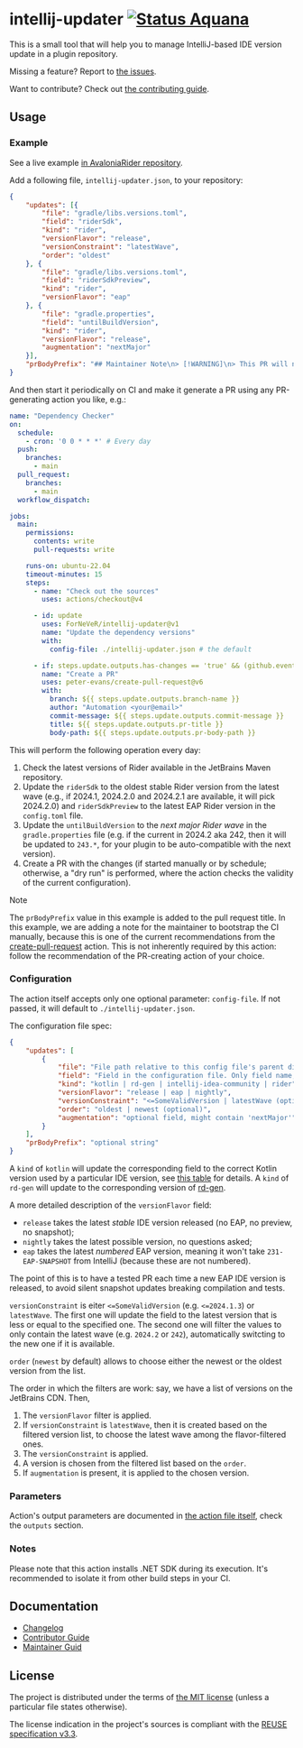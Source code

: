 <!--
SPDX-FileCopyrightText: 2024-2025 Friedrich von Never <friedrich@fornever.me>

SPDX-License-Identifier: MIT
-->

intellij-updater [![Status Aquana][status-aquana]][andivionian-status-classifier]
================
This is a small tool that will help you to manage IntelliJ-based IDE version update in a plugin repository.

Missing a feature? Report to [the issues][issues].

Want to contribute? Check out [the contributing guide][docs.contributing].

Usage
-----
### Example
See a live example [in AvaloniaRider repository][example.avalonia-rider].

Add a following file, `intellij-updater.json`, to your repository:
```json
{
    "updates": [{
        "file": "gradle/libs.versions.toml",
        "field": "riderSdk",
        "kind": "rider",
        "versionFlavor": "release",
        "versionConstraint": "latestWave",
        "order": "oldest"
    }, {
        "file": "gradle/libs.versions.toml",
        "field": "riderSdkPreview",
        "kind": "rider",
        "versionFlavor": "eap"
    }, {
        "file": "gradle.properties",
        "field": "untilBuildVersion",
        "kind": "rider",
        "versionFlavor": "release",
        "augmentation": "nextMajor"
    }],
    "prBodyPrefix": "## Maintainer Note\n> [!WARNING]\n> This PR will not trigger CI by default. Please **close it and reopen manually** to trigger the CI.\n>\n> Unfortunately, this is a consequence of the current GitHub Action security model (by default, PRs created automatically aren't allowed to trigger other automation)."
}
```

And then start it periodically on CI and make it generate a PR using any PR-generating action you like, e.g.:
```yaml
name: "Dependency Checker"
on:
  schedule:
    - cron: '0 0 * * *' # Every day
  push:
    branches:
      - main
  pull_request:
    branches:
      - main
  workflow_dispatch:

jobs:
  main:
    permissions:
      contents: write
      pull-requests: write

    runs-on: ubuntu-22.04
    timeout-minutes: 15
    steps:
      - name: "Check out the sources"
        uses: actions/checkout@v4

      - id: update
        uses: ForNeVeR/intellij-updater@v1
        name: "Update the dependency versions"
        with:
          config-file: ./intellij-updater.json # the default

      - if: steps.update.outputs.has-changes == 'true' && (github.event_name == 'schedule' || github.event_name == 'workflow_dispatch')
        name: "Create a PR"
        uses: peter-evans/create-pull-request@v6
        with:
          branch: ${{ steps.update.outputs.branch-name }}
          author: "Automation <your@email>"
          commit-message: ${{ steps.update.outputs.commit-message }}
          title: ${{ steps.update.outputs.pr-title }}
          body-path: ${{ steps.update.outputs.pr-body-path }}
```

This will perform the following operation every day:
1. Check the latest versions of Rider available in the JetBrains Maven repository.
2. Update the `riderSdk` to the oldest stable Rider version from the latest wave (e.g., if 2024.1, 2024.2.0 and 2024.2.1 are available, it will pick 2024.2.0) and `riderSdkPreview` to the latest EAP Rider version in the `config.toml` file.
3. Update the `untilBuildVersion` to the _next major Rider wave_ in the `gradle.properties` file (e.g. if the current in 2024.2 aka 242, then it will be updated to `243.*`, for your plugin to be auto-compatible with the next version).
4. Create a PR with the changes (if started manually or by schedule; otherwise, a "dry run" is performed, where the action checks the validity of the current configuration).

> [!NOTE]
> The `prBodyPrefix` value in this example is added to the pull request title. In this example, we are adding a note for the maintainer to bootstrap the CI manually, because this is one of the current recommendations from the [create-pull-request][] action. This is not inherently required by this action: follow the recommendation of the PR-creating action of your choice.

### Configuration
The action itself accepts only one optional parameter: `config-file`. If not passed, it will default to `./intellij-updater.json`.

The configuration file spec:
```json
{
    "updates": [
        {
            "file": "File path relative to this config file's parent directory. Accepts .toml or Java .properties files.",
            "field": "Field in the configuration file. Only field name, no sections or structure. Action includes an extremely simple parser for supported file formats and doesn't support any kind of disambiguation in case there are several identically-named properties.",
            "kind": "kotlin | rd-gen | intellij-idea-community | rider",
            "versionFlavor": "release | eap | nightly",
            "versionConstraint": "<=SomeValidVersion | latestWave (optional)",
            "order": "oldest | newest (optional)",
            "augmentation": "optional field, might contain 'nextMajor'"
        }
    ],
    "prBodyPrefix": "optional string"
}
```

A `kind` of `kotlin` will update the corresponding field to the correct Kotlin version used by a particular IDE version, see [this table][intellij.kotlin] for details.
A `kind` of `rd-gen` will update to the corresponding version of [rd-gen][rd].

A more detailed description of the `versionFlavor` field:
- `release` takes the latest _stable_ IDE version released (no EAP, no preview, no snapshot);
- `nightly` takes the latest possible version, no questions asked;
- `eap` takes the latest _numbered_ EAP version, meaning it won't take `231-EAP-SNAPSHOT` from IntelliJ (because these are not numbered).

The point of this is to have a tested PR each time a new EAP IDE version is released, to avoid silent snapshot updates breaking compilation and tests.

`versionConstraint` is eiter `<=SomeValidVersion` (e.g. `<=2024.1.3`) or `latestWave`. The first one will update the field to the latest version that is less or equal to the specified one. The second one will filter the values to only contain the latest wave (e.g. `2024.2` or `242`), automatically switcting to the new one if it is available.

`order` (`newest` by default) allows to choose either the newest or the oldest version from the list.

The order in which the filters are work: say, we have a list of versions on the JetBrains CDN. Then,
1. The `versionFlavor` filter is applied.
2. If `versionConstraint` is `latestWave`, then it is created based on the filtered version list, to choose the latest wave among the flavor-filtered ones.
3. The `versionConstraint` is applied.
4. A version is chosen from the filtered list based on the `order`.
5. If `augmentation` is present, it is applied to the chosen version.

### Parameters
Action's output parameters are documented in [the action file itself][action-yml], check the `outputs` section.


### Notes
Please note that this action installs .NET SDK during its execution. It's recommended to isolate it from other build steps in your CI.

Documentation
-------------
- [Changelog][docs.changelog]
- [Contributor Guide][docs.contributing]
- [Maintainer Guid][docs.maintaining]

License
-------
The project is distributed under the terms of [the MIT license][docs.license]
(unless a particular file states otherwise).

The license indication in the project's sources is compliant with the [REUSE specification v3.3][reuse.spec].

[action-yml]: action.yml
[andivionian-status-classifier]: https://andivionian.fornever.me/v1/#status-aquana-
[create-pull-request]: https://github.com/peter-evans/create-pull-request
[docs.changelog]: CHANGELOG.md
[docs.contributing]: CONTRIBUTING.md
[docs.license]: LICENSE.md
[docs.maintaining]: MAINTAINING.md
[example.avalonia-rider]: https://github.com/ForNeVeR/AvaloniaRider/blob/HEAD/.github/workflows/dependencies.yml
[intellij.kotlin]: https://plugins.jetbrains.com/docs/intellij/using-kotlin.html#kotlin-standard-library
[issues]: https://github.com/ForNeVeR/intellij-updater/issues
[rd]: https://github.com/JetBrains/rd/
[reuse.spec]: https://reuse.software/spec-3.3/
[status-aquana]: https://img.shields.io/badge/status-aquana-yellowgreen.svg
